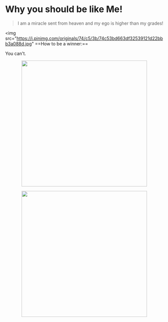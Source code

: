  
# **Why you should be like Me!**

>I am a miracle sent from heaven and my ego is higher than my grades!

<img src="https://i.pinimg.com/originals/74/c5/3b/74c53bd663df32539121d22bbb3a088d.jpg"
==How to be a winner:==
 
You can't. 


 
<p align="center"> <img src="https://64.media.tumblr.com/3e7362bb23838c753a2e0e9a9f8ed602/tumblr_pdampc3kRG1veo71uo3_1280.png" 
     width="400" 
     height="400" />
 
<p align="center"> <img src="https://i.pinimg.com/564x/98/b7/83/98b78352aa9a560064aeff7724ade4dc.jpg" 
     width="400" 
     height="400" />
 </p>

